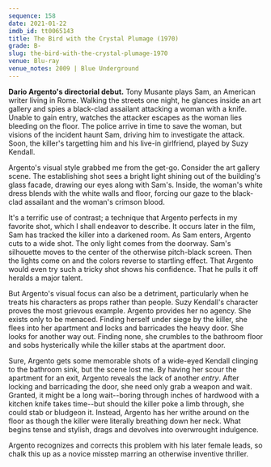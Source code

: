 ```yaml
---
sequence: 158
date: 2021-01-22
imdb_id: tt0065143
title: The Bird with the Crystal Plumage (1970)
grade: B-
slug: the-bird-with-the-crystal-plumage-1970
venue: Blu-ray
venue_notes: 2009 | Blue Underground
---
```


**Dario Argento's directorial debut.** Tony Musante plays Sam, an American writer living in Rome. Walking the streets one night, he glances inside an art gallery and spies a black-clad assailant attacking a woman with a knife. Unable to gain entry, watches the attacker escapes as the woman lies bleeding on the floor. The police arrive in time to save the woman, but visions of the incident haunt Sam, driving him to investigate the attack. Soon, the killer's targetting him and his live-in girlfriend, played by Suzy Kendall.

<!-- end -->

Argento's visual style grabbed me from the get-go. Consider the art gallery scene. The establishing shot sees a bright light shining out of the building's glass facade, drawing our eyes along with Sam's. Inside, the woman's white dress blends with the white walls and floor, forcing our gaze to the black-clad assailant and the woman's crimson blood.

It's a terrific use of contrast; a technique that Argento perfects in my favorite shot, which I shall endeavor to describe. It occurs later in the film, Sam has tracked the killer into a darkened room. As Sam enters, Argento cuts to a wide shot. The only light comes from the doorway. Sam's silhouette moves to the center of the otherwise pitch-black screen. Then the lights come on and the colors reverse to startling effect. That Argento would even try such a tricky shot shows his confidence. That he pulls it off heralds a major talent.

But Argento's visual focus can also be a detriment, particularly when he treats his characters as props rather than people. Suzy Kendall's character proves the most grievous example. Argento provides her no agency. She exists only to be menaced. Finding herself under siege by the killer, she flees into her apartment and locks and barricades the heavy door. She looks for another way out. Finding none, she crumbles to the bathroom floor and sobs hysterically while the killer stabs at the apartment door.

Sure, Argento gets some memorable shots of a wide-eyed Kendall clinging to the bathroom sink, but the scene lost me. By having her scour the apartment for an exit, Argento reveals the lack of another _entry_. After locking and barricading the door, she need only grab a weapon and wait. Granted, it might be a long wait--boring through inches of hardwood with a kitchen knife takes time--but should the killer poke a limb through, she could stab or bludgeon it. Instead, Argento has her writhe around on the floor as though the killer were literally breathing down her neck. What begins tense and stylish, drags and devolves into overwrought indulgence.

Argento recognizes and corrects this problem with his later female leads, so chalk this up as a novice misstep marring an otherwise inventive thriller.
